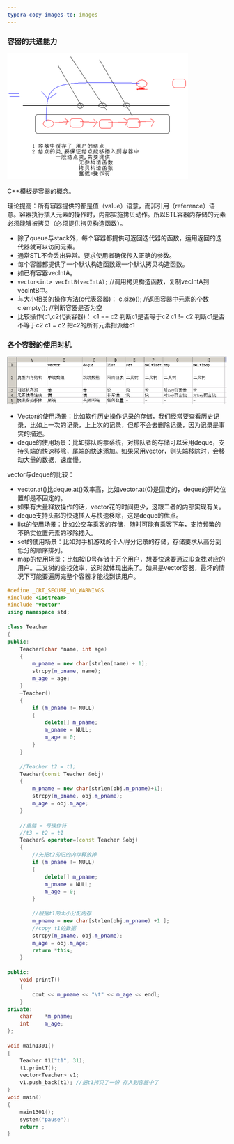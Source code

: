 ```yaml
---
typora-copy-images-to: images
---
```


### 容器的共通能力

![1500051989783](images/1500051989783.png)

C++模板是容器的概念。

理论提高：所有容器提供的都是值（value）语意，而非引用（reference）语意。容器执行插入元素的操作时，内部实施拷贝动作。所以STL容器内存储的元素必须能够被拷贝（必须提供拷贝构造函数）。

- 除了queue与stack外，每个容器都提供可返回迭代器的函数，运用返回的迭代器就可以访问元素。
- 通常STL不会丢出异常。要求使用者确保传入正确的参数。
- 每个容器都提供了一个默认构造函数跟一个默认拷贝构造函数。
- 如已有容器vecIntA。 
- `vector<int> vecIntB(vecIntA);` //调用拷贝构造函数，复制vecIntA到vecIntB中。
- 与大小相关的操作方法(c代表容器)：
  c.size();   //返回容器中元素的个数
  c.empty();   //判断容器是否为空
- 比较操作(c1,c2代表容器)：
  c1 == c2     判断c1是否等于c2
  c1 != c2      判断c1是否不等于c2
  c1 = c2        把c2的所有元素指派给c1
###  各个容器的使用时机

![1500052193125](images/1500052193125.png)

- Vector的使用场景：比如软件历史操作记录的存储，我们经常要查看历史记录，比如上一次的记录，上上次的记录，但却不会去删除记录，因为记录是事实的描述。
- deque的使用场景：比如排队购票系统，对排队者的存储可以采用deque，支持头端的快速移除，尾端的快速添加。如果采用vector，则头端移除时，会移动大量的数据，速度慢。

vector与deque的比较：

- vector.at()比deque.at()效率高，比如vector.at(0)是固定的，deque的开始位置却是不固定的。
- 如果有大量释放操作的话，vector花的时间更少，这跟二者的内部实现有关。
- deque支持头部的快速插入与快速移除，这是deque的优点。
- list的使用场景：比如公交车乘客的存储，随时可能有乘客下车，支持频繁的不确实位置元素的移除插入。
- set的使用场景：比如对手机游戏的个人得分记录的存储，存储要求从高分到低分的顺序排列。 
- map的使用场景：比如按ID号存储十万个用户，想要快速要通过ID查找对应的用户。二叉树的查找效率，这时就体现出来了。如果是vector容器，最坏的情况下可能要遍历完整个容器才能找到该用户。

```c++
#define _CRT_SECURE_NO_WARNINGS
#include <iostream>
#include "vector"
using namespace std;

class Teacher
{
public:
	Teacher(char *name, int age)
	{
		m_pname = new char[strlen(name) + 1];
		strcpy(m_pname, name);
		m_age = age;
	}
	~Teacher()
	{
		if (m_pname != NULL)
		{
			delete[] m_pname;
			m_pname = NULL;
			m_age = 0;
		}
	}

	//Teacher t2 = t1;
	Teacher(const Teacher &obj)
	{
		m_pname = new char[strlen(obj.m_pname)+1];
		strcpy(m_pname, obj.m_pname);
		m_age = obj.m_age;
	}

	//重载 = 号操作符
	//t3 = t2 = t1
	Teacher& operator=(const Teacher &obj)
	{
		//先把t2的旧的内存释放掉
		if (m_pname != NULL)
		{
			delete[] m_pname;
			m_pname = NULL;
			m_age = 0;
		}

		//根据t1的大小分配内存 
		m_pname = new char[strlen(obj.m_pname) +1 ];
		//copy t1的数据
		strcpy(m_pname, obj.m_pname);
		m_age = obj.m_age;
		return *this;
	}

public:
	void printT()
	{
		cout << m_pname << "\t" << m_age << endl;
	}
private:
	char	*m_pname;
	int		m_age;
};

void main1301()
{
	Teacher t1("t1", 31);
	t1.printT();
	vector<Teacher> v1;
	v1.push_back(t1); //把t1拷贝了一份 存入到容器中了
}
void main()
{
	main1301();
	system("pause");
	return ;
}
```